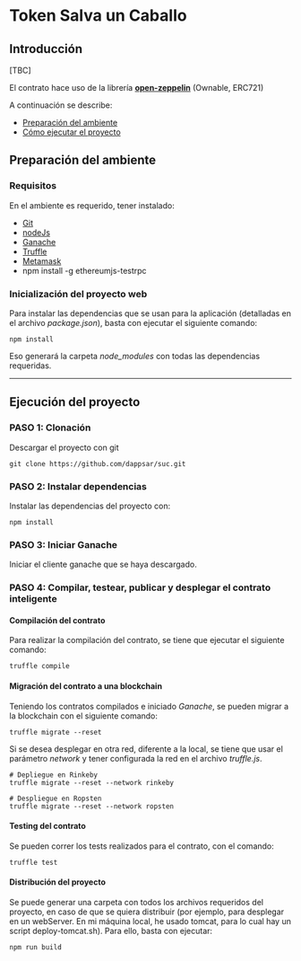 # Token Salva un Caballo

## Introducción

[TBC]



El contrato hace uso de la librería **[open-zeppelin](https://github.com/OpenZeppelin/openzeppelin-solidity)** (Ownable, ERC721) 

A continuación se describe:

- [Preparación del ambiente](https://github.com/dappsar/suc#preparaci%C3%B3n-del-ambiente)
- [Cómo ejecutar el proyecto](https://github.com/dappsar/suc/pec3#ejecuci%C3%B3n-del-proyecto)

## Preparación del ambiente

### Requisitos

En el ambiente es requerido, tener instalado:

- [Git](https://nodejs.org/en/)
- [nodeJs](https://nodejs.org/en/)
- [Ganache](https://truffleframework.com/ganache)
- [Truffle](https://truffleframework.com/)
- [Metamask](https://chrome.google.com/webstore/detail/metamask/nkbihfbeogaeaoehlefnkodbefgpgknn?hl=es)
- npm install -g ethereumjs-testrpc

### Inicialización del proyecto web

Para instalar las dependencias que se usan para la aplicación (detalladas en el archivo _package.json_), basta con ejecutar el siguiente comando:

```
npm install
```

Eso generará la carpeta _node_modules_ con todas las dependencias requeridas.

---


## Ejecución del proyecto

### PASO 1: Clonación

Descargar el proyecto con git

```
git clone https://github.com/dappsar/suc.git
```

### PASO 2: Instalar dependencias

Instalar las dependencias del proyecto con:

```
npm install
```

### PASO 3: Iniciar Ganache

Iniciar el cliente ganache que se haya descargado.

### PASO 4: Compilar, testear, publicar y desplegar el contrato inteligente

#### Compilación del contrato

Para realizar la compilación del contrato, se tiene que ejecutar el siguiente comando:

```
truffle compile
```

#### Migración del contrato a una blockchain

Teniendo los contratos compilados e iniciado _Ganache_, se pueden migrar a la blockchain con el siguiente comando:

```
truffle migrate --reset
```

Si se desea desplegar en otra red, diferente a la local, se tiene que usar el parámetro _network_ y tener configurada la red en el archivo _truffle.js_.

```
# Depliegue en Rinkeby
truffle migrate --reset --network rinkeby

# Despliegue en Ropsten
truffle migrate --reset --network ropsten
```

#### Testing del contrato

Se pueden correr los tests realizados para el contrato, con el comando:

```
truffle test
```


#### Distribución del proyecto

Se puede generar una carpeta con todos los archivos requeridos del proyecto, en caso de que se quiera distribuir (por ejemplo, para desplegar en un webServer. En mi máquina local, he usado tomcat, para lo cual hay un script deploy-tomcat.sh). Para ello, basta con ejecutar:

```
npm run build
```




